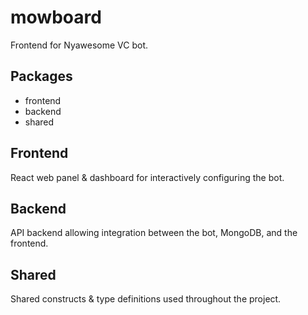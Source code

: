 # mowboard

Frontend for Nyawesome VC bot.

## Packages

-   frontend
-   backend
-   shared

## Frontend

React web panel & dashboard for interactively configuring the bot.

## Backend

API backend allowing integration between the bot, MongoDB, and the frontend.

## Shared

Shared constructs & type definitions used throughout the project.
